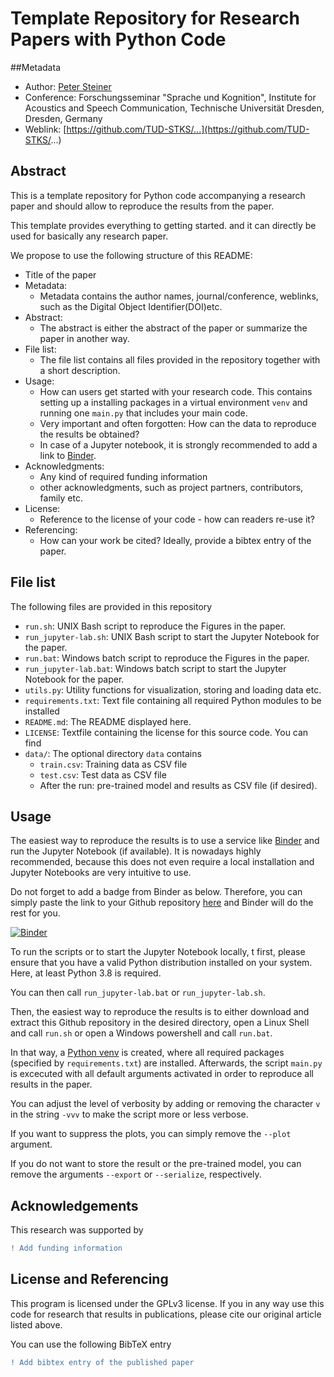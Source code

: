 # Template Repository for Research Papers with Python Code
##Metadata
- Author: [Peter Steiner](mailto:peter.steiner@tu-dresden.de)
- Conference: Forschungsseminar "Sprache und Kognition", 
Institute for Acoustics and Speech Communication, Technische Universität Dresden, 
Dresden, Germany
- Weblink: [https://github.com/TUD-STKS/...](https://github.com/TUD-STKS/...)

## Abstract
This is a template repository for Python code accompanying a research paper
and should allow to reproduce the results from the paper.

This template provides everything to getting started. and it can directly be used
for basically any research paper.

We propose to use the following structure of this README:
- Title of the paper
- Metadata:
    - Metadata contains the author names, journal/conference, weblinks, such as the 
Digital Object Identifier(DOI)etc.
- Abstract:
    - The abstract is either the abstract of the paper or summarize the paper in another
    way.
- File list:
    - The file list contains all files provided in the repository together with a 
    short description.
- Usage:
    - How can users get started with your research code. This contains setting up a 
    installing packages in a virtual environment `venv` and running one `main.py` that
    includes your main code. 
    - Very important and often forgotten: How can the data to reproduce the results be
    obtained?
    - In case of a Jupyter notebook, it is strongly recommended to add a link to 
    [Binder](https://mybinder.org/).
- Acknowledgments:
    - Any kind of required funding information 
    - other acknowledgments, such as project partners, contributors, family etc.
- License:
    - Reference to the license of your code - how can readers re-use it?
- Referencing:
    - How can your work be cited? Ideally, provide a bibtex entry of the paper.

## File list
The following files are provided in this repository
- `run.sh`: UNIX Bash script to reproduce the Figures in the paper.
- `run_jupyter-lab.sh`: UNIX Bash script to start the Jupyter Notebook for the paper.
- `run.bat`: Windows batch script to reproduce the Figures in the paper.
- `run_jupyter-lab.bat`: Windows batch script to start the Jupyter Notebook for the 
paper.
- `utils.py`: Utility functions for visualization, storing and loading data etc.
- `requirements.txt`: Text file containing all required Python modules to be installed
- `README.md`: The README displayed here.
- `LICENSE`: Textfile containing the license for this source code. You can find 
- `data/`: The optional directory `data` contains
    - `train.csv`: Training data as CSV file
    - `test.csv`: Test data as CSV file
    - After the run: pre-trained model and results as CSV file (if desired).

## Usage
The easiest way to reproduce the results is to use a service like 
[Binder](https://mybinder.org/) and run the Jupyter Notebook (if available). It is 
nowadays highly recommended, because this does not even require a local installation 
and Jupyter Notebooks are very intuitive to use.

Do not forget to add a badge from Binder as below. Therefore, you can simply paste the
link to your Github repository [here](https://mybinder.org/) and Binder will do the 
rest for you.

[![Binder](https://mybinder.org/badge_logo.svg)](https://mybinder.org/v2/gh/renierts/TemplateRepositoryPython/blob/master/Example-Notebook.ipynb/HEAD)

To run the scripts or to start the Jupyter Notebook locally, t first, please ensure 
that you have a valid Python distribution installed on your system. Here, at least 
Python 3.8 is required.

You can then call `run_jupyter-lab.bat` or `run_jupyter-lab.sh`.

Then, the easiest way to reproduce the results is to either download and extract this 
Github repository in the desired directory, open a Linux Shell and call `run.sh` or open 
a Windows powershell and call `run.bat`. 

In that way, a [Python venv](https://docs.python.org/3/library/venv.html) is created, 
where all required packages (specified by `requirements.txt`) are installed. 
Afterwards, the script `main.py` is excecuted with all default arguments activated in 
order to reproduce all results in the paper.

You can adjust the level of verbosity by adding or removing the character `v` in the 
string `-vvv` to make the script more or less verbose.

If you want to suppress the plots, you can simply remove the `--plot` argument.

If you do not want to store the result or the pre-trained model, you can remove the 
arguments `--export` or `--serialize`, respectively.


## Acknowledgements
This research was supported by
```diff
! Add funding information
```


## License and Referencing
This program is licensed under the GPLv3 license. If you in any way use this
code for research that results in publications, please cite our original
article listed above.

You can use the following BibTeX entry
```diff
! Add bibtex entry of the published paper
```
